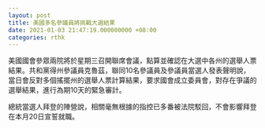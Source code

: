 ```yaml
---
layout: post
title: 美國多名參議員將挑戰大選結果
date: 2021-01-03 21:47:19.000000000 +08:00
categories: rthk
---
```


美國國會參眾兩院將於星期三召開聯席會議，點算並確認在大選中各州的選舉人票結果。共和黨得州參議員克魯茲，聯同10名參議員及參議員當選人發表聲明說，當日會反對多個搖擺州的選舉人票計算結果，要求國會成立委員會，對存在爭議的選舉結果，進行為期10天的緊急審計。

總統當選人拜登的陣營說，相關毫無根據的指控已多番被法院駁回，不會影響拜登在本月20日宣誓就職。
